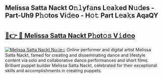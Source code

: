 ## Melissa Satta Nackt O𝚗𝚕yf𝚊ns L𝚎a𝚔ed N𝚞𝚍es - Part-Uh9 P𝚑𝚘tos Vi𝚍𝚎o - H𝚘𝚝 Part L𝚎a𝚔s AqaQY

# <h2><a href="http://kf3125.oniu.top/?m=Melissa+Satta+Nackt">🔗👉 🔴 Melissa Satta Nackt P𝚑ot𝚘𝚜 V𝚒d𝚎o</a></h2>

[![Melissa Satta Nackt Nu𝚍e𝚜](https://i.imgur.com/0qMVB7G.gif)](http://kf3125.oniu.top/?m=Melissa+Satta+Nackt)
Online performer and digital artist Melissa Satta Nackt, famed for creating and disseminating dance and lifestyle content via solo and collaborative dance performances and short films. Brilliant puppet builder Melissa Satta Nackt, celebrated for their exceptional skills and accomplishments in creating puppets.  
